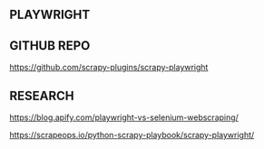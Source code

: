 ## PLAYWRIGHT

## GITHUB REPO

<https://github.com/scrapy-plugins/scrapy-playwright>

## RESEARCH

<https://blog.apify.com/playwright-vs-selenium-webscraping/>

<https://scrapeops.io/python-scrapy-playbook/scrapy-playwright/>